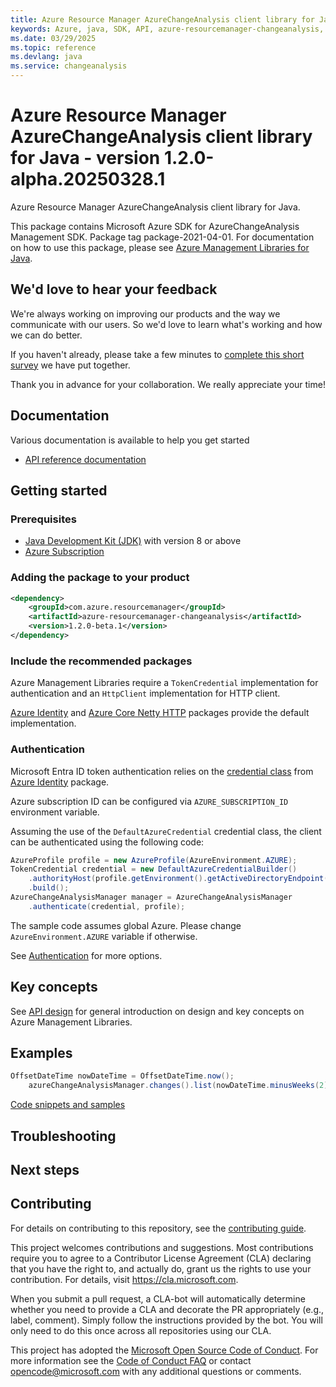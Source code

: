 ```yaml
---
title: Azure Resource Manager AzureChangeAnalysis client library for Java
keywords: Azure, java, SDK, API, azure-resourcemanager-changeanalysis, changeanalysis
ms.date: 03/29/2025
ms.topic: reference
ms.devlang: java
ms.service: changeanalysis
---
```

# Azure Resource Manager AzureChangeAnalysis client library for Java - version 1.2.0-alpha.20250328.1 


Azure Resource Manager AzureChangeAnalysis client library for Java.

This package contains Microsoft Azure SDK for AzureChangeAnalysis Management SDK.  Package tag package-2021-04-01. For documentation on how to use this package, please see [Azure Management Libraries for Java](https://aka.ms/azsdk/java/mgmt).

## We'd love to hear your feedback

We're always working on improving our products and the way we communicate with our users. So we'd love to learn what's working and how we can do better.

If you haven't already, please take a few minutes to [complete this short survey][survey] we have put together.

Thank you in advance for your collaboration. We really appreciate your time!

## Documentation

Various documentation is available to help you get started

- [API reference documentation][docs]

## Getting started

### Prerequisites

- [Java Development Kit (JDK)][jdk] with version 8 or above
- [Azure Subscription][azure_subscription]

### Adding the package to your product

[//]: # ({x-version-update-start;com.azure.resourcemanager:azure-resourcemanager-changeanalysis;current})
```xml
<dependency>
    <groupId>com.azure.resourcemanager</groupId>
    <artifactId>azure-resourcemanager-changeanalysis</artifactId>
    <version>1.2.0-beta.1</version>
</dependency>
```
[//]: # ({x-version-update-end})

### Include the recommended packages

Azure Management Libraries require a `TokenCredential` implementation for authentication and an `HttpClient` implementation for HTTP client.

[Azure Identity][azure_identity] and [Azure Core Netty HTTP][azure_core_http_netty] packages provide the default implementation.

### Authentication

Microsoft Entra ID token authentication relies on the [credential class][azure_identity_credentials] from [Azure Identity][azure_identity] package.

Azure subscription ID can be configured via `AZURE_SUBSCRIPTION_ID` environment variable.

Assuming the use of the `DefaultAzureCredential` credential class, the client can be authenticated using the following code:

```java
AzureProfile profile = new AzureProfile(AzureEnvironment.AZURE);
TokenCredential credential = new DefaultAzureCredentialBuilder()
    .authorityHost(profile.getEnvironment().getActiveDirectoryEndpoint())
    .build();
AzureChangeAnalysisManager manager = AzureChangeAnalysisManager
    .authenticate(credential, profile);
```

The sample code assumes global Azure. Please change `AzureEnvironment.AZURE` variable if otherwise.

See [Authentication][authenticate] for more options.

## Key concepts

See [API design][design] for general introduction on design and key concepts on Azure Management Libraries.

## Examples

```java
OffsetDateTime nowDateTime = OffsetDateTime.now();
    azureChangeAnalysisManager.changes().list(nowDateTime.minusWeeks(2), nowDateTime).stream().count() > 0);
```
[Code snippets and samples](https://github.com/Azure/azure-sdk-for-java/blob/main/sdk/changeanalysis/azure-resourcemanager-changeanalysis/SAMPLE.md)


## Troubleshooting

## Next steps

## Contributing

For details on contributing to this repository, see the [contributing guide][cg].

This project welcomes contributions and suggestions. Most contributions require you to agree to a Contributor License Agreement (CLA) declaring that you have the right to, and actually do, grant us the rights to use your contribution. For details, visit <https://cla.microsoft.com>.

When you submit a pull request, a CLA-bot will automatically determine whether you need to provide a CLA and decorate the PR appropriately (e.g., label, comment). Simply follow the instructions provided by the bot. You will only need to do this once across all repositories using our CLA.

This project has adopted the [Microsoft Open Source Code of Conduct][coc]. For more information see the [Code of Conduct FAQ][coc_faq] or contact <opencode@microsoft.com> with any additional questions or comments.

<!-- LINKS -->
[survey]: https://microsoft.qualtrics.com/jfe/form/SV_ehN0lIk2FKEBkwd?Q_CHL=DOCS
[docs]: https://azure.github.io/azure-sdk-for-java/
[jdk]: https://learn.microsoft.com/azure/developer/java/fundamentals/
[azure_subscription]: https://azure.microsoft.com/free/
[azure_identity]: https://github.com/Azure/azure-sdk-for-java/blob/main/sdk/identity/azure-identity
[azure_identity_credentials]: https://github.com/Azure/azure-sdk-for-java/tree/main/sdk/identity/azure-identity#credentials
[azure_core_http_netty]: https://github.com/Azure/azure-sdk-for-java/blob/main/sdk/core/azure-core-http-netty
[authenticate]: https://github.com/Azure/azure-sdk-for-java/blob/main/sdk/resourcemanager/docs/AUTH.md
[design]: https://github.com/Azure/azure-sdk-for-java/blob/main/sdk/resourcemanager/docs/DESIGN.md
[cg]: https://github.com/Azure/azure-sdk-for-java/blob/main/CONTRIBUTING.md
[coc]: https://opensource.microsoft.com/codeofconduct/
[coc_faq]: https://opensource.microsoft.com/codeofconduct/faq/




